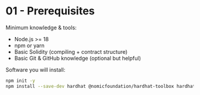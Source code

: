 # 01 - Prerequisites


Minimum knowledge & tools:


- Node.js >= 18
- npm or yarn
- Basic Solidity (compiling + contract structure)
- Basic Git & GitHub knowledge (optional but helpful)


Software you will install:


```bash
npm init -y
npm install --save-dev hardhat @nomicfoundation/hardhat-toolbox hardhat-deploy dotenv

